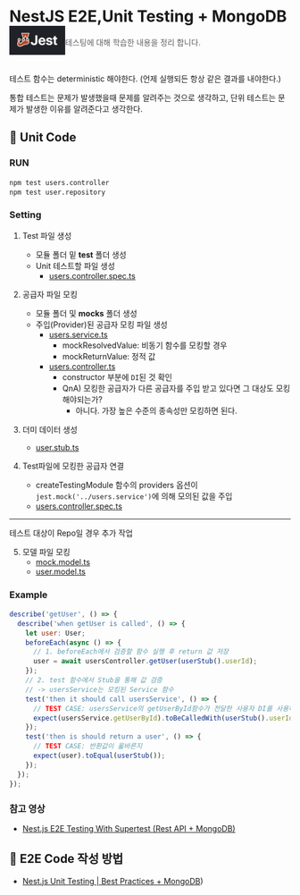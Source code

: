 # NestJS E2E,Unit Testing + MongoDB <img src="./jest.png" align=left width="100" alt="Logo" />

> 테스팅에 대해 학습한 내용을 정리 합니다.

<br/>

테스트 함수는 deterministic 해야한다. (언제 실행되든 항상 같은 결과를 내야한다.)

통합 테스트는 문제가 발생했을때 문제를 알려주는 것으로 생각하고,
단위 테스트는 문제가 발생한 이유를 알려준다고 생각한다.

## 🌿 Unit Code

### RUN

```bash
npm test users.controller
npm test user.repository
```

### Setting

1.  Test 파일 생성
    - 모듈 폴더 밑 **test** 폴더 생성
    - Unit 테스트할 파일 생성
      - [users.controller.spec.ts](./src/users/test/users.controller.spec.ts)
2.  공급자 파일 모킹
    - 모듈 폴더 및 **mocks** 폴더 생성
    - 주입(Provider)된 공급자 모킹 파일 생성
      - [users.service.ts](./src/users/__mocks__/users.service.ts)
        - mockResolvedValue: 비동기 함수를 모킹할 경우
        - mockReturnValue: 정적 값
      - [users.controller.ts](./src/users/users.controller.ts)
        - constructor 부분에 `DI`된 것 확인
        - QnA) 모킹한 공급자가 다른 공급자를 주입 받고 있다면 그 대상도 모킹해야되는가?
          - 아니다. 가장 높은 수준의 종속성만 모킹하면 된다.
3.  더미 데이터 생성

    - [user.stub.ts](./src/users/test/stubs/user.stub.ts)

4.  Test파일에 모킹한 공급자 연결
    - createTestingModule 함수의 providers 옵션이 `jest.mock('../users.service')`에 의해 모의된 값을 주입
    - [users.controller.spec.ts](./src/users/test/users.controller.spec.ts)

---

테스트 대상이 Repo일 경우 추가 작업

5. 모델 파일 모킹
   - [mock.model.ts](./src/database/test/support/mock.model.ts)
   - [user.model.ts](./src/users/test/support/user.model.ts)

### Example

```js
describe('getUser', () => {
  describe('when getUser is called', () => {
    let user: User;
    beforeEach(async () => {
      // 1. beforeEach에서 검증할 함수 실행 후 return 값 저장
      user = await usersController.getUser(userStub().userId);
    });
    // 2. test 함수에서 Stub을 통해 값 검증
    // -> usersService는 모킹된 Service 함수
    test('then it should call usersService', () => {
      // TEST CASE: usersService의 getUserById함수가 전달한 사용자 DI를 사용하여 Service에 메서드를 호출하고 있는지
      expect(usersService.getUserById).toBeCalledWith(userStub().userId);
    });
    test('then is should return a user', () => {
      // TEST CASE: 반환값이 옯바른지
      expect(user).toEqual(userStub());
    });
  });
});
```

### 참고 영상

- [Nest.js E2E Testing With Supertest (Rest API + MongoDB)](https://www.youtube.com/watch?v=R2ndY_JhxWk&t=330s)

## 🌿 E2E Code 작성 방법

- [Nest.js Unit Testing | Best Practices + MongoDB](https://www.youtube.com/watch?v=1Vc6Xw8FMpg&t=335s))
